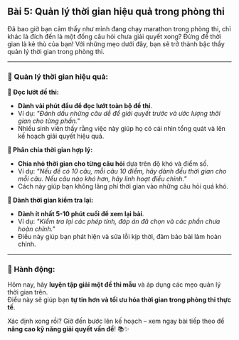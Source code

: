 ## Bài 5: Quản lý thời gian hiệu quả trong phòng thi

Đã bao giờ bạn cảm thấy như mình đang chạy marathon trong phòng thi, chỉ khác là đích đến là một đống câu hỏi chưa giải quyết xong? Đừng để thời gian là kẻ thù của bạn! Với những mẹo dưới đây, bạn sẽ trở thành bậc thầy quản lý thời gian trong phòng thi.

---

### 📌 Quản lý thời gian hiệu quả:

**🔹 Đọc lướt đề thi:**
- **Dành vài phút đầu để đọc lướt toàn bộ đề thi**.  
- Ví dụ: *"Đánh dấu những câu dễ để giải quyết trước và ước lượng thời gian cho từng phần."*  
- Nhiều sinh viên thấy rằng việc này giúp họ có cái nhìn tổng quát và lên kế hoạch giải quyết hiệu quả.

**🔹 Phân chia thời gian hợp lý:**
- **Chia nhỏ thời gian cho từng câu hỏi** dựa trên độ khó và điểm số.  
- Ví dụ: *"Nếu đề có 10 câu, mỗi câu 10 điểm, hãy dành đều thời gian cho mỗi câu. Nếu câu nào khó hơn, hãy linh hoạt điều chỉnh."*  
- Cách này giúp bạn không lãng phí thời gian vào những câu hỏi quá khó.

**🔹 Dành thời gian kiểm tra lại:**
- **Dành ít nhất 5-10 phút cuối để xem lại bài**.  
- Ví dụ: *"Kiểm tra lại các phép tính, đáp án đã chọn và các phần chưa hoàn chỉnh."*  
- Điều này giúp bạn phát hiện và sửa lỗi kịp thời, đảm bảo bài làm hoàn chỉnh.

---

### 🚀 Hành động:

Hôm nay, hãy **luyện tập giải một đề thi mẫu** và áp dụng các mẹo quản lý thời gian trên.  
Điều này sẽ giúp bạn **tự tin hơn và tối ưu hóa thời gian trong phòng thi thực tế**.  

Xác định xong rồi? Giờ đến bước lên kế hoạch – xem ngay bài tiếp theo để **nâng cao kỹ năng giải quyết vấn đề**! 📚✨